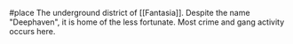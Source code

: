 #place 
The underground district of [[Fantasia]]. Despite the name "Deephaven", it is home of the less fortunate. Most crime and gang activity occurs here.
